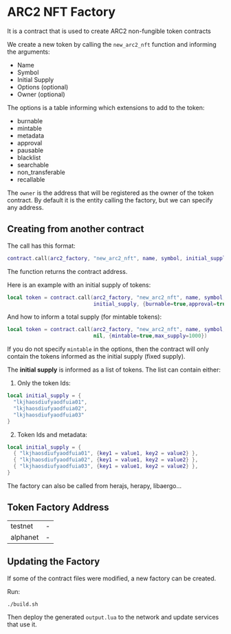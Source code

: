 # ARC2 NFT Factory

It is a contract that is used to create ARC2 non-fungible token contracts

We create a new token by calling the `new_arc2_nft` function and informing
the arguments:

* Name
* Symbol
* Initial Supply
* Options (optional)
* Owner   (optional)

The options is a table informing which extensions to add to the token:

* burnable
* mintable
* metadata
* approval
* pausable
* blacklist
* searchable
* non_transferable
* recallable

The `owner` is the address that will be registered as the owner of the
token contract. By default it is the entity calling the factory, but
we can specify any address.


## Creating from another contract

The call has this format:

```lua
contract.call(arc2_factory, "new_arc2_nft", name, symbol, initial_supply, options)
```

The function returns the contract address.

Here is an example with an initial supply of tokens:

```lua
local token = contract.call(arc2_factory, "new_arc2_nft", name, symbol,
                            initial_supply, {burnable=true,approval=true})
```

And how to inform a total supply (for mintable tokens):

```lua
local token = contract.call(arc2_factory, "new_arc2_nft", name, symbol,
                            nil, {mintable=true,max_supply=1000})
```

If you do not specify `mintable` in the options, then the contract will only
contain the tokens informed as the initial supply (fixed supply).

The **initial supply** is informed as a list of tokens. The list can contain either:

1. Only the token Ids:

```lua
local initial_supply = {
  "lkjhaosdiufyaodfuia01",
  "lkjhaosdiufyaodfuia02",
  "lkjhaosdiufyaodfuia03"
}
```

2. Token Ids and metadata:

```lua
local initial_supply = {
  { "lkjhaosdiufyaodfuia01", {key1 = value1, key2 = value2} },
  { "lkjhaosdiufyaodfuia02", {key1 = value1, key2 = value2} },
  { "lkjhaosdiufyaodfuia03", {key1 = value1, key2 = value2} },
}
```

The factory can also be called from herajs, herapy, libaergo...


## Token Factory Address

<table>
  <tr><td>testnet</td><td>-</td></tr>
  <tr><td>alphanet</td><td>-</td></tr>
</table>


## Updating the Factory

If some of the contract files were modified, a new factory can be created.

Run:

```
./build.sh
```

Then deploy the generated `output.lua` to the network and update services
that use it.
